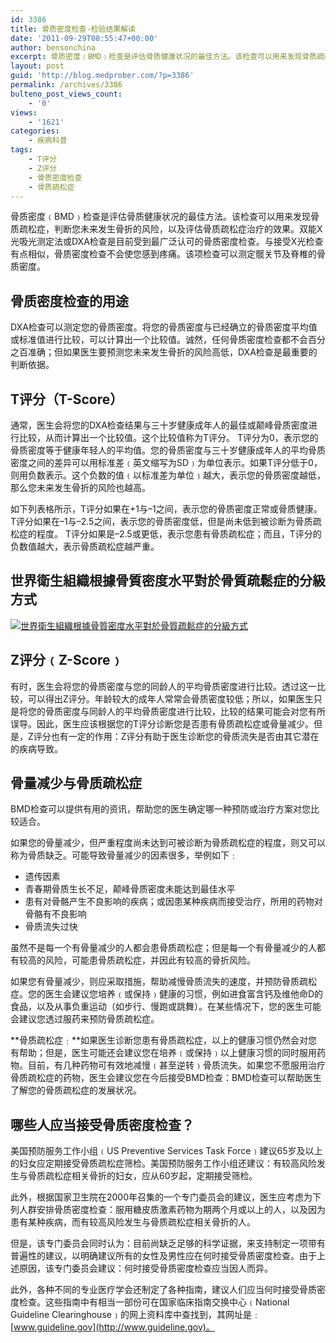 ```yaml
---
id: 3386
title: 骨质密度检查-检验结果解读
date: '2011-09-29T08:55:47+00:00'
author: bensonchina
excerpt: 骨质密度﹙BMD﹚检查是评估骨质健康状况的最佳方法。该检查可以用来发现骨质疏松症，判断您未来发生骨折的风险，以及评估骨质疏松症治疗的效果。
layout: post
guid: 'http://blog.medprober.com/?p=3386'
permalink: /archives/3386
bulteno_post_views_count:
    - '0'
views:
    - '1621'
categories:
    - 疾病科普
tags:
    - T评分
    - Z评分
    - 骨质密度检查
    - 骨质疏松症
---
```


骨质密度﹙BMD﹚检查是评估骨质健康状况的最佳方法。该检查可以用来发现骨质疏松症，判断您未来发生骨折的风险，以及评估骨质疏松症治疗的效果。双能X光吸光测定法或DXA检查是目前受到最广泛认可的骨质密度检查。与接受X光检查有点相似，骨质密度检查不会使您感到疼痛。该项检查可以测定髋关节及脊椎的骨质密度。

## 骨质密度检查的用途

DXA检查可以测定您的骨质密度。将您的骨质密度与已经确立的骨质密度平均值或标准值进行比较，可以计算出一个比较值。诚然，任何骨质密度检查都不会百分之百准确；但如果医生要预测您未来发生骨折的风险高低，DXA检查是最重要的判断依据。

## T评分（T-Score）

通常，医生会将您的DXA检查结果与三十岁健康成年人的最佳或颠峰骨质密度进行比较，从而计算出一个比较值。这个比较值称为T评分。 T评分为0，表示您的骨质密度等于健康年轻人的平均值。您的骨质密度与三十岁健康成年人的平均骨质密度之间的差异可以用标准差﹙英文缩写为SD﹚为单位表示。如果T评分低于0，则用负数表示。这个负数的值﹙以标准差为单位﹚越大，表示您的骨质密度越低，那么您未来发生骨折的风险也越高。

如下列表格所示，T评分如果在+1与–1之间，表示您的骨质密度正常或骨质健康。 T评分如果在–1与–2​​.5之间，表示您的骨质密度低，但是尚未低到被诊断为骨质疏松症的程度。 T评分如果是–2.5或更低，表示您患有骨质疏松症；而且，T评分的负数值越大，表示骨质疏松症越严重。

## 世界衛生組織根據骨質密度水平對於骨質疏鬆症的分級方式

[![世界衛生組織根據骨質密度水平對於骨質疏鬆症的分級方式](http://blog.medprober.com/assets/uploads/2011/09/2011-09-29_164656.jpg "世界衛生組織根據骨質密度水平對於骨質疏鬆症的分級方式")](http://blog.medprober.com/assets/uploads/2011/09/2011-09-29_164656.jpg)

## Z评分​​﹙Z-Score﹚

有时，医生会将您的骨质密度与您的同龄人的平均骨质密度进行比较。透过这一比较，可以得出Z评分。年龄较大的成年人常常会骨质密度较低；所以，如果医生只是将您的骨质密度与同龄人的平均骨质密度进行比较，比较的结果可能会对您有所误导。因此，医生应该根据您的T评分诊断您是否患有骨质疏松症或骨量减少。但是，Z评分也有一定的作用：Z评分有助于医生诊断您的骨质流失是否由其它潜在的疾病导致。

## 骨量减少与骨质疏松症

BMD检查可以提供有用的资讯，帮助您的医生确定哪一种预防或治疗方案对您比较适合。

如果您的骨量减少，但严重程度尚未达到可被诊断为骨质疏松症的程度，则又可以称为骨质缺乏。可能导致骨量减少的因素很多，举例如下﹕

- 遗传因素
- 青春期骨质生长不足，颠峰骨质密度未能达到最佳水平
- 患有对骨骼产生不良影响的疾病；或因患某种疾病而接受治疗，所用的药物对骨骼有不良影响
- 骨质流失过快

虽然不是每一个有骨量减少的人都会患骨质疏松症；但是每一个有骨量减少的人都有较高的风险，可能患骨质疏松症，并因此有较高的骨折风险。

如果您有骨量减少，则应采取措施，帮助减慢骨质流失的速度，并预防骨质疏松症。您的医生会建议您培养﹙或保持﹚健康的习惯，例如进食富含钙及维他命D的食品，以及从事负重运动（如步行、慢跑或跳舞）。在某些情况下，您的医生可能会建议您透过服药来预防骨质疏松症。

**骨质疏松症﹕**如果医生诊断您患有骨质疏松症，以上的健康习惯仍然会对您有帮助；但是，医生可能还会建议您在培养﹙或保持﹚以上健康习惯的同时服用药物。目前，有几种药物可有效地减慢﹙甚至逆转﹚骨质流失。如果您不愿服用治疗骨质疏松症的药物，医生会建议您在今后接受BMD检查：BMD检查可以帮助医生了解您的骨质疏松症的发展状况。

## 哪些人应当接受骨质密度检查？

美国预防服务工作小组﹙US Preventive Services Task Force﹚建议65岁及以上的妇女应定期接受骨质疏松症筛检。美国预防服务工作小组还建议：有较高风险发生与骨质疏松症相关骨折的妇女，应从60岁起，定期接受筛检。

此外，根据国家卫生院在2000年召集的一个专门委员会的建议，医生应考虑为下列人群安排骨质密度检查：服用糖皮质激素药物为期两个月或以上的人，以及因为患有某种疾病，而有较高风险发生与骨质疏松症相关骨折的人。

但是，该专门委员会同时认为：目前尚缺乏足够的科学证据，来支持制定一项带有普遍性的建议，以明确建议所有的女性及男性应在何时接受骨质密度检查。由于上述原因，该专门委员会建议：何时接受骨质密度检查应当因人而异。

此外，各种不同的专业医疗学会还制定了各种指南，建议人们应当何时接受骨质密度检查。这些指南中有相当一部份可在国家临床指南交换中心﹙National Guideline Clearinghouse﹚的网上资料库中查找到，其网址是﹕[www.guideline.gov](http://www.guideline.gov)。